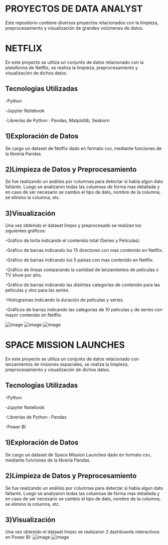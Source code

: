 # PROYECTOS DE DATA ANALYST
Este repositorio contiene diversos proyectos relacionados con la limpieza, preprocesamiento y visualización de grandes volúmenes de datos.

# NETFLIX
En este proyecto se utiliza un conjunto de datos relacionado con la plataforma de Netflix, se realiza la limpieza, preprocesamiento y visualización de dichos datos.

## Tecnologías Utilizadas
-Python

-Jupyter Notebook

-Librerías de Python : Pandas, Matplotlib, Seaborn

## 1)Exploración de Datos
Se cargo un dataset de Netflix dado en formato csv, mediante funciones de la librería Pandas.

## 2)Limpieza de Datos y Preprocesamiento
Se fue realizando un análisis por columnas para detectar si habia algun dato faltante. Luego se analizaron todas las columnas de forma mas detallada y en caso de ser necesario se cambio el tipo de dato, nombre de la columna, se elimino la columna, etc.

## 3)Visualización
Una vez obtenido el dataset limpio y preprocesado se realizan los siguientes gráficos:

-Gráfico de torta indicando el contenido total (Series y Peliculas).

-Gráfico de barras indicando los 15 directores con mas contenido en Netflix.

-Gráfico de barras indicando los 5 países con mas contenido en Netflix.

-Gráfico de lineas comparando la cantidad de lanzamientos de peliculas o TV show por año.

-Gráfico de barras indicando las distintas categorías de contenido para las peliculas y otro para las series.

-Histogramas indicando la duración de peliculas y series.

-Gráficos de barras indicando las categorías de 10 peliculas y de series con mayor contenido en Netflix.

![image](https://github.com/user-attachments/assets/7b93373e-bd19-4402-9326-c0f5b8a142b3)
![image](https://github.com/user-attachments/assets/6ce496bb-21e4-4114-b932-117d4f682e1d)
![image](https://github.com/user-attachments/assets/c6b089e6-b216-4c55-a7b9-1cf84147f045)


# SPACE MISSION LAUNCHES
En este proyecto se utiliza un conjunto de datos relacionado con lanzamientos de misiones espaciales, se realiza la limpieza, preprocesamiento y visualización de dichos datos.

## Tecnologías Utilizadas
-Python

-Jupyter Notebook

-Librerías de Python : Pandas

-Power BI

## 1)Exploración de Datos
Se cargo un dataset de Space Mission Launches dado en formato csv, mediante funciones de la librería Pandas.

## 2)Limpieza de Datos y Preprocesamiento
Se fue realizando un análisis por columnas para detectar si habia algun dato faltante. Luego se analizaron todas las columnas de forma mas detallada y en caso de ser necesario se cambio el tipo de dato, nombre de la columna, se elimino la columna, etc.

## 3)Visualización
Una vez obtenido el dataset limpio se realizaron 2 dashboards interactivos en Power BI:
![image](https://github.com/user-attachments/assets/ded76183-d6ee-4003-a368-7092f735873a)
![image](https://github.com/user-attachments/assets/3a7a22fd-f29d-43b9-b709-1f77178d1cc8)

